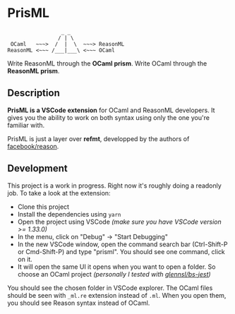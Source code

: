 # PrisML

                     _ _
                    / | \
     OCaml   ~~~>  /  |  \  ~~~> ReasonML
    ReasonML <~~~ /___|___\ <~~~ OCaml

Write ReasonML through the **OCaml prism**.
Write OCaml through the **ReasonML prism**.

## Description

**PrisML is a VSCode extension** for OCaml and ReasonML developers. It gives you the ability to work on both syntax using only the one you're familiar with.

PrisML is just a layer over **refmt**, developped by the authors of [facebook/reason](https://github.com/facebook/reason).

## Development

This project is a work in progress. Right now it's roughly doing a readonly job.
To take a look at the extension:

- Clone this project
- Install the dependencies using `yarn`
- Open the project using VSCode _(make sure you have VSCode version >= 1.33.0)_
- In the menu, click on "Debug" -> "Start Debugging"
- In the new VSCode window, open the command search bar (Ctrl-Shift-P or Cmd-Shift-P) and type "prisml". You should see one command, click on it.
- It will open the same UI it opens when you want to open a folder. So choose an OCaml project _(personally I tested with [glennsl/bs-jest](https://github.com/glennsl/bs-jest))_

You should see the chosen folder in VSCode explorer. The OCaml files should be seen with `_ml.re` extension instead of `.ml`. When you open them, you should see Reason syntax instead of OCaml.
